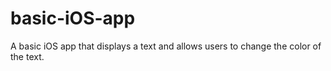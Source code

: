 # basic-iOS-app
A basic iOS app that displays a text and allows users to change the color of the text.
